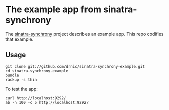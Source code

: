 # The example app from sinatra-synchrony

The [sinatra-synchrony](https://github.com/kyledrake/sinatra-synchrony) project describes an example app. This repo codifies that example.

## Usage

    git clone git://github.com/drnic/sinatra-synchrony-example.git
    cd sinatra-synchrony-example
    bundle
    rackup -s thin

To test the app:

    curl http://localhost:9292/
    ab -n 100 -c 5 http://localhost:9292/


